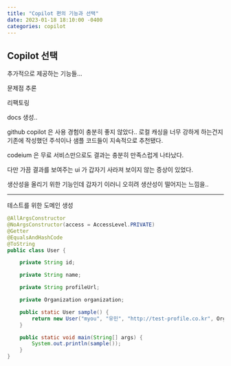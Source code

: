 ```yaml
---
title: "Copilot 편의 기능과 선택"
date: 2023-01-18 18:10:00 -0400
categories: copilot
---
```


## Copilot 선택

추가적으로 제공하는 기능들... 

문제점 추론

리팩토링

docs 생성..

github copilot 은 사용 경험이 충분히 좋지 않았다..
로컬 캐싱을 너무 강하게 하는건지 기존에 작성했던 주석이나 샘플 코드들이 지속적으로 추천됐다.

codeium 은 무료 서비스만으로도 결과는 충분히 만족스럽게 나타났다.

다만 가끔 결과를 보여주는 ui 가 갑자기 사라져 보이지 않는 증상이 있었다.

생산성을 올리기 위한 기능인데 갑자기 이러니 오히려 생산성이 떨어지는 느낌을..

---

테스트를 위한 도메인 생성
``` java
@AllArgsConstructor
@NoArgsConstructor(access = AccessLevel.PRIVATE)
@Getter
@EqualsAndHashCode
@ToString
public class User {

    private String id;

    private String name;

    private String profileUrl;

    private Organization organization;

    public static User sample() {
        return new User("myou", "유민", "http://test-profile.co.kr", Organization.sample());
    }

    public static void main(String[] args) {
        System.out.println(sample());
    }
}
```


